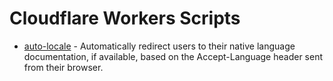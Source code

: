 # Cloudflare Workers Scripts

- [auto-locale](auto-locale.js) - Automatically redirect users to their native language documentation, if available, based on the Accept-Language header sent from their browser.
